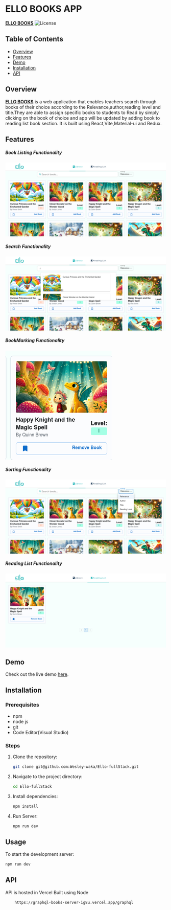 # ELLO BOOKS APP
[**ELLO BOOKS**](https://fullstack-test-mocha.vercel.app/)
![License](https://img.shields.io/badge/license-MIT-blue.svg)

## Table of Contents

- [Overview](#overview)
- [Features](#features)
- [Demo](#demo)
- [Installation](#installation)
- [API](#api)

## Overview

[**ELLO BOOKS**](https://fullstack-test-mocha.vercel.app/) is a web application that enables teachers search through books of their choice according to the Relevance,author,reading level and title.They are able to assign specific books to students to Read by simply clicking on the book of choice and app will be updated by adding book to reading list book section. It is built using React,Vite,Material-ui and Redux.

## Features

##### Book Listing Functionality
![Screenshot](/public/assets/screen/r1.png)


##### Search Functionality
![Screenshot](/public/assets/screen/r2.png)


##### BookMarking Functionality
![Screenshot](/public/assets/screen/r3.png)


##### Sorting Functionality
![Screenshot](/public/assets/screen/r4.png)


##### Reading List Functionality
![Screenshot](/public/assets/screen/r5.png)



## Demo

Check out the live demo [here]( fullstack-test-mocha.vercel.app/ ).

## Installation

### Prerequisites

- npm
- node js
- git
- Code Editor(Visual Studio)

### Steps

1. Clone the repository:
    ```sh
    git clone git@github.com:Wesley-waka/Ello-fullStack.git
    ```
2. Navigate to the project directory:
    ```sh
    cd Ello-fullStack
    ```
3. Install dependencies:
    ```sh
    npm install
    ```
4. Run Server:
    ```sh
    npm run dev
    ```


## Usage

To start the development server:

```sh
npm run dev
```

## API
API is hosted in Vercel Built using Node

```sh
    https://graphql-books-server-ig8u.vercel.app/graphql
```

